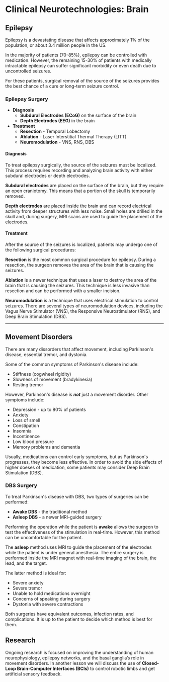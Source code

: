 # Clinical Neurotechnologies: Brain

## Epilepsy

Epilepsy is a devastating disease that affects approximately 1% of the population, or about 3.4 million people in the US.

In the majority of patients (70-85%), epilepsy can be controlled with medication. However, the remaining 15-30% of patients with medically intractable epilepsy can suffer significant morbidity or even death due to uncontrolled seizures.

For these patients, surgical removal of the source of the seizures provides the best chance of a cure or long-term seizure control.

### Epilepsy Surgery

- **Diagnosis**
  - **Subdural Electrodes (ECoG)** on the surface of the brain
  - **Depth Electrodes (EEG)** in the brain
- **Treatment**
  - **Resection** - Temporal Lobectomy
  - **Ablation** - Laser Interstitial Thermal Therapy (LITT)
  - **Neuromodulation** - VNS, RNS, DBS

#### Diagnosis

To treat epilepsy surgically, the source of the seizures must be localized. This process requires recording and analyzing brain activity with either subdural electrodes or depth electrodes.

**Subdural electrodes** are placed on the surface of the brain, but they require an open craniotomy. This means that a portion of the skull is temporarily removed.

**Depth electrodes** are placed inside the brain and can record electrical activity from deeper structures with less noise. Small holes are drilled in the skull and, during surgery, MRI scans are used to guide the placement of the electrodes.

#### Treatment

After the source of the seizures is localized, patients may undergo one of the following surgical procedures:

**Resection** is the most common surgical procedure for epilepsy. During a resection, the surgeon removes the area of the brain that is causing the seizures.

**Ablation** is a newer technique that uses a laser to destroy the area of the brain that is causing the seizures. This technique is less invasive than resection and can be performed with a smaller incision.

**Neuromodulation** is a technique that uses electrical stimulation to control seizures. There are several types of neuromodulation devices, including the Vagus Nerve Stimulator (VNS), the Responsive Neurostimulator (RNS), and Deep Brain Stimulation (DBS).

---

## Movement Disorders

There are many dissorders that affect movement, including Parkinson's disease, essential tremor, and dystonia.

Some of the common symptoms of Parkinson's disease include:

- Stiffness (cogwheel rigidity)
- Slowness of movement (bradykinesia)
- Resting tremor

However, Parkinson's disease is ***not*** just a movement disorder. Other symptoms include:

- Depression - up to 80% of patients
- Anxiety
- Loss of smell
- Constipation
- Insomnia
- Incontinence
- Low blood pressure
- Memory problems and dementia

Usually, medications can control early symptoms, but as Parkinson's progresses, they become less effective. In order to avoid the side effects of higher doeses of medication, some patients may consider Deep Brain Stimulation (DBS).

### DBS Surgery

To treat Parkinson's disease with DBS, two types of surgeries can be performed:

- **Awake DBS** - the traditional method
- **Asleep DBS** - a newer MRI-guided surgery

Performing the operation while the patient is **awake** allows the surgeon to test the effectiveness of the stimulation in real-time. However, this method can be uncomfortable for the patient.

The **asleep** method uses MRI to guide the placement of the electrodes while the patient is under general anesthesia. The entire surgery is performed inside the MRI magnet with real-time imaging of the brain, the lead, and the target.

The latter method is ideal for:

- Severe anxiety
- Severe tremor
- Unable to hold medications overnight
- Concerns of speaking during surgery
- Dystonia with severe contractions

Both surgeries have equivalent outcomes, infection rates, and complications. It is up to the patient to decide which method is best for them.

## Research

Ongoing research is focused on improving the understanding of human neurophysiology, epilepsy networks, and the basal ganglia’s role in movement disorders. In another lesson we will discuss the use of **Closed-Loop Brain-Computer Interfaces (BCIs)** to control robotic limbs and get artificial sensory feedback.